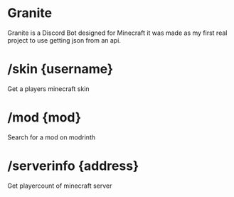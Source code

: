 # Granite
Granite is a Discord Bot designed for Minecraft it was made as my first real project to use getting json from an api.

# /skin {username}
Get a players minecraft skin

# /mod {mod}
Search for a mod on modrinth

# /serverinfo {address}
Get playercount of minecraft server
